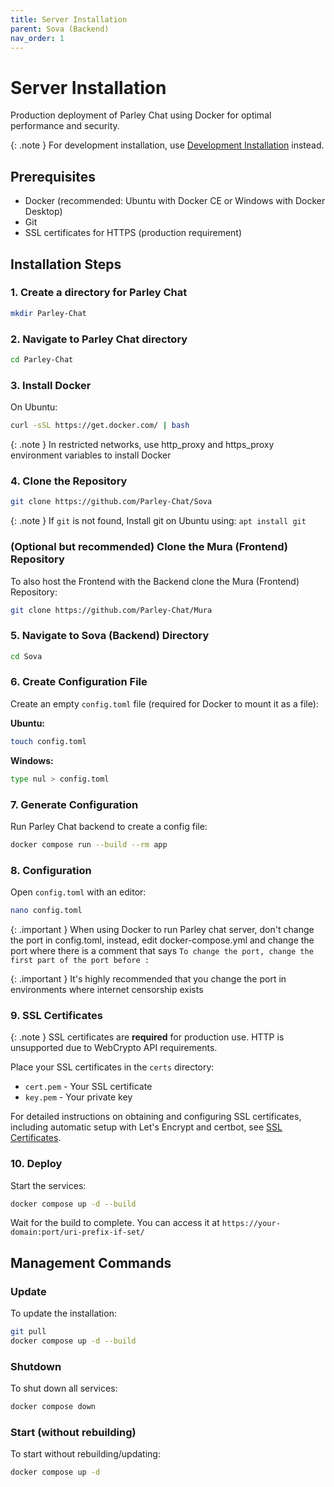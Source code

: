 ```yaml
---
title: Server Installation
parent: Sova (Backend)
nav_order: 1
---
```


# Server Installation

Production deployment of Parley Chat using Docker for optimal performance and security.

{: .note }
For development installation, use [Development Installation](development-installation.md) instead.

## Prerequisites

- Docker (recommended: Ubuntu with Docker CE or Windows with Docker Desktop)
- Git
- SSL certificates for HTTPS (production requirement)

## Installation Steps

### 1. Create a directory for Parley Chat

```sh
mkdir Parley-Chat
```

### 2. Navigate to Parley Chat directory

```sh
cd Parley-Chat
```

### 3. Install Docker

On Ubuntu:

```sh
curl -sSL https://get.docker.com/ | bash
```

{: .note }
In restricted networks, use http_proxy and https_proxy environment variables to install Docker

### 4. Clone the Repository

```sh
git clone https://github.com/Parley-Chat/Sova
```

{: .note }
If `git` is not found, Install git on Ubuntu using: `apt install git`

### (Optional but recommended) Clone the Mura (Frontend) Repository

To also host the Frontend with the Backend clone the Mura (Frontend) Repository:

```sh
git clone https://github.com/Parley-Chat/Mura
```

### 5. Navigate to Sova (Backend) Directory

```sh
cd Sova
```

### 6. Create Configuration File

Create an empty `config.toml` file (required for Docker to mount it as a file):

**Ubuntu:**
```sh
touch config.toml
```

**Windows:**
```sh
type nul > config.toml
```

### 7. Generate Configuration

Run Parley Chat backend to create a config file:

```sh
docker compose run --build --rm app
```

### 8. Configuration

Open `config.toml` with an editor:

```sh
nano config.toml
```

{: .important }
When using Docker to run Parley chat server, don't change the port in config.toml, instead, edit docker-compose.yml and change the port where there is a comment that says `To change the port, change the first part of the port before :`

{: .important }
It's highly recommended that you change the port in environments where internet censorship exists

### 9. SSL Certificates

{: .note }
SSL certificates are **required** for production use. HTTP is unsupported due to WebCrypto API requirements.

Place your SSL certificates in the `certs` directory:
- `cert.pem` - Your SSL certificate
- `key.pem` - Your private key

For detailed instructions on obtaining and configuring SSL certificates, including automatic setup with Let's Encrypt and certbot, see [SSL Certificates](ssl-certificates.md).

### 10. Deploy

Start the services:

```sh
docker compose up -d --build
```

Wait for the build to complete. You can access it at `https://your-domain:port/uri-prefix-if-set/`

## Management Commands

### Update
To update the installation:
```sh
git pull
docker compose up -d --build
```

### Shutdown
To shut down all services:
```sh
docker compose down
```

### Start (without rebuilding)
To start without rebuilding/updating:
```sh
docker compose up -d
```